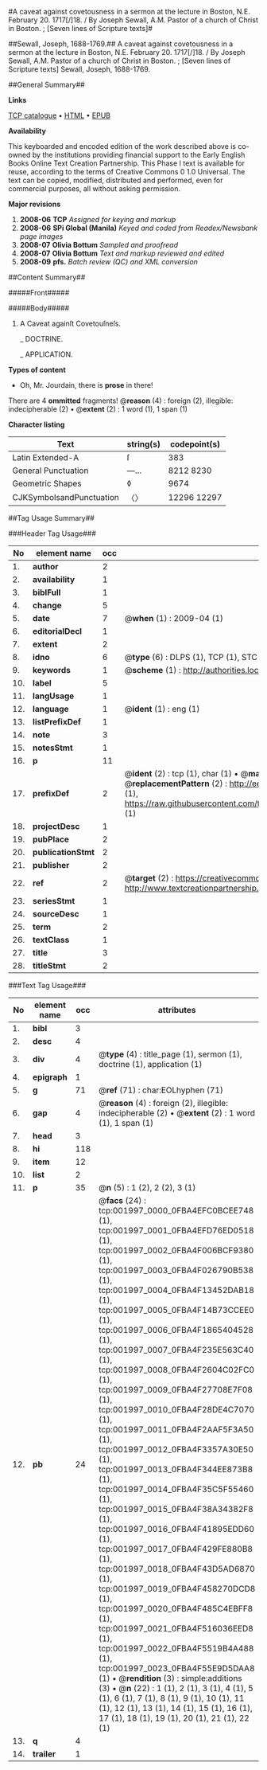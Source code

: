 #A caveat against covetousness in a sermon at the lecture in Boston, N.E. February 20. 1717[/]18. / By Joseph Sewall, A.M. Pastor of a church of Christ in Boston. ; [Seven lines of Scripture texts]#

##Sewall, Joseph, 1688-1769.##
A caveat against covetousness in a sermon at the lecture in Boston, N.E. February 20. 1717[/]18. / By Joseph Sewall, A.M. Pastor of a church of Christ in Boston. ; [Seven lines of Scripture texts]
Sewall, Joseph, 1688-1769.

##General Summary##

**Links**

[TCP catalogue](http://www.ota.ox.ac.uk/tcp/)  • 
[HTML](http://tei.it.ox.ac.uk/tcp/Texts-HTML/free/N01/N01683.html)  • 
[EPUB](http://tei.it.ox.ac.uk/tcp/Texts-EPUB/free/N01/N01683.epub)

**Availability**

This keyboarded and encoded edition of the
	       work described above is co-owned by the institutions
	       providing financial support to the Early English Books
	       Online Text Creation Partnership. This Phase I text is
	       available for reuse, according to the terms of Creative
	       Commons 0 1.0 Universal. The text can be copied,
	       modified, distributed and performed, even for
	       commercial purposes, all without asking permission.

**Major revisions**

1. __2008-06__ __TCP__ *Assigned for keying and markup*
1. __2008-06__ __SPi Global (Manila)__ *Keyed and coded from Readex/Newsbank page images*
1. __2008-07__ __Olivia Bottum__ *Sampled and proofread*
1. __2008-07__ __Olivia Bottum__ *Text and markup reviewed and edited*
1. __2008-09__ __pfs.__ *Batch review (QC) and XML conversion*

##Content Summary##

#####Front#####

#####Body#####

1. A Caveat againſt Covetouſneſs.

    _ DOCTRINE.

    _ APPLICATION.

**Types of content**

  * Oh, Mr. Jourdain, there is **prose** in there!

There are 4 **ommitted** fragments! 
 @__reason__ (4) : foreign (2), illegible: indecipherable (2)  •  @__extent__ (2) : 1 word (1), 1 span (1)

**Character listing**


|Text|string(s)|codepoint(s)|
|---|---|---|
|Latin Extended-A|ſ|383|
|General Punctuation|—…|8212 8230|
|Geometric Shapes|◊|9674|
|CJKSymbolsandPunctuation|〈〉|12296 12297|

##Tag Usage Summary##

###Header Tag Usage###

|No|element name|occ|attributes|
|---|---|---|---|
|1.|__author__|2||
|2.|__availability__|1||
|3.|__biblFull__|1||
|4.|__change__|5||
|5.|__date__|7| @__when__ (1) : 2009-04 (1)|
|6.|__editorialDecl__|1||
|7.|__extent__|2||
|8.|__idno__|6| @__type__ (6) : DLPS (1), TCP (1), STC (1), NOTIS (1), IMAGE-SET (1), EVANS-CITATION (1)|
|9.|__keywords__|1| @__scheme__ (1) : http://authorities.loc.gov/ (1)|
|10.|__label__|5||
|11.|__langUsage__|1||
|12.|__language__|1| @__ident__ (1) : eng (1)|
|13.|__listPrefixDef__|1||
|14.|__note__|3||
|15.|__notesStmt__|1||
|16.|__p__|11||
|17.|__prefixDef__|2| @__ident__ (2) : tcp (1), char (1)  •  @__matchPattern__ (2) : ([0-9\-]+):([0-9IVX]+) (1), (.+) (1)  •  @__replacementPattern__ (2) : http://eebo.chadwyck.com/downloadtiff?vid=$1&page=$2 (1), https://raw.githubusercontent.com/textcreationpartnership/Texts/master/tcpchars.xml#$1 (1)|
|18.|__projectDesc__|1||
|19.|__pubPlace__|2||
|20.|__publicationStmt__|2||
|21.|__publisher__|2||
|22.|__ref__|2| @__target__ (2) : https://creativecommons.org/publicdomain/zero/1.0/ (1), http://www.textcreationpartnership.org/docs/. (1)|
|23.|__seriesStmt__|1||
|24.|__sourceDesc__|1||
|25.|__term__|2||
|26.|__textClass__|1||
|27.|__title__|3||
|28.|__titleStmt__|2||


###Text Tag Usage###

|No|element name|occ|attributes|
|---|---|---|---|
|1.|__bibl__|3||
|2.|__desc__|4||
|3.|__div__|4| @__type__ (4) : title_page (1), sermon (1), doctrine (1), application (1)|
|4.|__epigraph__|1||
|5.|__g__|71| @__ref__ (71) : char:EOLhyphen (71)|
|6.|__gap__|4| @__reason__ (4) : foreign (2), illegible: indecipherable (2)  •  @__extent__ (2) : 1 word (1), 1 span (1)|
|7.|__head__|3||
|8.|__hi__|118||
|9.|__item__|12||
|10.|__list__|2||
|11.|__p__|35| @__n__ (5) : 1 (2), 2 (2), 3 (1)|
|12.|__pb__|24| @__facs__ (24) : tcp:001997_0000_0FBA4EFC0BCEE748 (1), tcp:001997_0001_0FBA4EFD76ED0518 (1), tcp:001997_0002_0FBA4F006BCF9380 (1), tcp:001997_0003_0FBA4F026790B538 (1), tcp:001997_0004_0FBA4F13452DAB18 (1), tcp:001997_0005_0FBA4F14B73CCEE0 (1), tcp:001997_0006_0FBA4F1865404528 (1), tcp:001997_0007_0FBA4F235E563C40 (1), tcp:001997_0008_0FBA4F2604C02FC0 (1), tcp:001997_0009_0FBA4F27708E7F08 (1), tcp:001997_0010_0FBA4F28DE4C7070 (1), tcp:001997_0011_0FBA4F2AAF5F3A50 (1), tcp:001997_0012_0FBA4F3357A30E50 (1), tcp:001997_0013_0FBA4F344EE873B8 (1), tcp:001997_0014_0FBA4F35C5F55460 (1), tcp:001997_0015_0FBA4F38A34382F8 (1), tcp:001997_0016_0FBA4F41895EDD60 (1), tcp:001997_0017_0FBA4F429FE880B8 (1), tcp:001997_0018_0FBA4F43D5AD6870 (1), tcp:001997_0019_0FBA4F458270DCD8 (1), tcp:001997_0020_0FBA4F485C4EBFF8 (1), tcp:001997_0021_0FBA4F516036EED8 (1), tcp:001997_0022_0FBA4F5519B4A488 (1), tcp:001997_0023_0FBA4F55E9D5DAA8 (1)  •  @__rendition__ (3) : simple:additions (3)  •  @__n__ (22) : 1 (1), 2 (1), 3 (1), 4 (1), 5 (1), 6 (1), 7 (1), 8 (1), 9 (1), 10 (1), 11 (1), 12 (1), 13 (1), 14 (1), 15 (1), 16 (1), 17 (1), 18 (1), 19 (1), 20 (1), 21 (1), 22 (1)|
|13.|__q__|4||
|14.|__trailer__|1||
